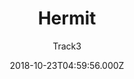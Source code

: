 ---
layout: JamstackTheme
title: Hermit
github: https://github.com/Track3/hermit
demo: https://themes.gohugo.io/theme/hermit
author: Track3
ssg: Hugo
date: 2018-10-23T04:59:56.000Z
description: A minimal & fast Hugo theme for bloggers
stale: true
disabled: true
disabled_reason: demo url not found
---